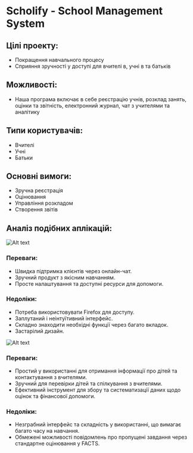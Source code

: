 # **Scholify - School Management System**

## Цілі проекту:

- Покращення навчального процесу
- Сприяння зручності у доступі для вчителі в, учні в та батьків

## Можливості:

- Наша програма включає в себе реєстрацію учнів, розклад занять, оцінки та звітність, електронний журнал, чат з учителями та аналітику

## Типи користувачів:

- Вчителі
- Учні
- Батьки

## Основні вимоги:

- Зручна реєстрація
- Оцінювання
- Управління розкладом
- Створення звітів

## Аналіз подібних аплікацій:

![Alt text](https://github.com/roha04/ScholifyTerm2/blob/63bf7050fd19a6479ad8346ee700181dfea773b2/Artefacts/PraxiSchool.png)


### Переваги:
- Швидка підтримка клієнтів через онлайн-чат.
- Зручний продукт з якісним навчанням.
- Просте налаштування та доступні ресурси для допомоги.

### Недоліки:
- Потреба використовувати Firefox для доступу.
- Заплутаний і неінтуїтивний інтерфейс.
- Складно знаходити необхідні функції через багато вкладок.
- Застарілий дизайн.

![Alt text](https://github.com/roha04/ScholifyTerm2/blob/32c0def393c1fd5bc4f716c9e39b590d6f247afa/Artefacts/FactsEdu.png)

### Переваги:
- Простий у використанні для отримання інформації про дітей та контактування з вчителями.
- Зручний для перевірки дітей та спілкування з вчителями.
- Ефективний інструмент для збору та систематизації даних щодо оцінок та фінансової допомоги.

### Недоліки:
- Незграбний інтерфейс та складність у використанні, що вимагає багато часу на навчання.
- Обмежені можливості повідомлень про пропущені завдання через стандартне оцінювання у FACTS.
